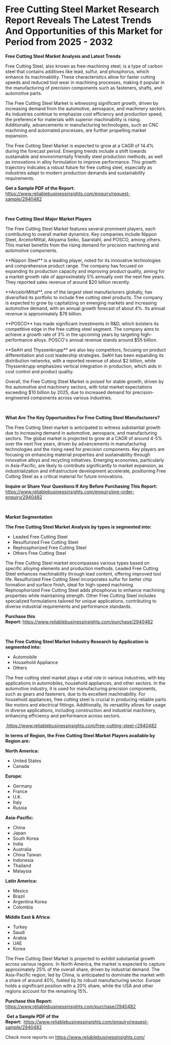 <p><h1>Free Cutting Steel Market Research Report Reveals The Latest Trends And Opportunities of this Market for Period from 2025 - 2032</h1></p><p><strong>Free Cutting Steel Market Analysis and Latest Trends</strong></p>
<p><p>Free Cutting Steel, also known as free-machining steel, is a type of carbon steel that contains additives like lead, sulfur, and phosphorus, which enhance its machinability. These characteristics allow for faster cutting speeds and reduced tool wear in machining processes, making it popular in the manufacturing of precision components such as fasteners, shafts, and automotive parts.</p><p>The Free Cutting Steel Market is witnessing significant growth, driven by increasing demand from the automotive, aerospace, and machinery sectors. As industries continue to emphasize cost efficiency and production speed, the preference for materials with superior machinability is rising. Additionally, advancements in manufacturing technologies, such as CNC machining and automated processes, are further propelling market expansion.</p><p>The Free Cutting Steel Market is expected to grow at a CAGR of 14.4% during the forecast period. Emerging trends include a shift towards sustainable and environmentally friendly steel production methods, as well as innovations in alloy formulation to improve performance. This growth trajectory indicates a robust future for free cutting steel, especially as industries adapt to modern production demands and sustainability requirements.</p></p>
<p><strong>Get a Sample PDF of the Report:&nbsp;</strong> <a href="https://www.reliablebusinessinsights.com/enquiry/request-sample/2940482?utm_campaign=2768&utm_medium=2&utm_source=Github&utm_content=ia&utm_term=15032025&utm_id=free-cutting-steel">https://www.reliablebusinessinsights.com/enquiry/request-sample/2940482</a></p>
<p>&nbsp;</p>
<p><strong>Free Cutting Steel Major Market Players</strong></p>
<p><p>The Free Cutting Steel Market features several prominent players, each contributing to overall market dynamics. Key companies include Nippon Steel, ArcelorMittal, Akiyama Seiko, Saarstahl, and POSCO, among others. This market benefits from the rising demand for precision machining and automotive components.</p><p>**Nippon Steel** is a leading player, noted for its innovative technologies and comprehensive product range. The company has focused on expanding its production capacity and improving product quality, aiming for a market growth rate of approximately 5% annually over the next few years. They reported sales revenue of around $20 billion recently. </p><p>**ArcelorMittal**, one of the largest steel manufacturers globally, has diversified its portfolio to include free cutting steel products. The company is expected to grow by capitalizing on emerging markets and increasing automotive demand, with an annual growth forecast of about 4%. Its annual revenue is approximately $76 billion.</p><p>**POSCO** has made significant investments in R&D, which bolsters its competitive edge in the free cutting steel segment. The company aims to achieve a growth rate of 3% in the upcoming years by targeting high-performance alloys. POSCO's annual revenue stands around $55 billion.</p><p>**SeAH and Thyssenkrupp** are also key competitors, focusing on product differentiation and cost leadership strategies. SeAH has been expanding its distribution networks, with a reported revenue of about $2 billion, while Thyssenkrupp emphasizes vertical integration in production, which aids in cost control and product quality.</p><p>Overall, the Free Cutting Steel Market is poised for stable growth, driven by the automotive and machinery sectors, with total market expectations exceeding $10 billion by 2025, due to increased demand for precision-engineered components across various industries.</p></p>
<p>&nbsp;</p>
<p><strong>What Are The Key Opportunities For Free Cutting Steel Manufacturers?</strong></p>
<p><p>The Free Cutting Steel market is anticipated to witness substantial growth due to increasing demand in automotive, aerospace, and manufacturing sectors. The global market is projected to grow at a CAGR of around 4-5% over the next five years, driven by advancements in manufacturing technologies and the rising need for precision components. Key players are focusing on enhancing material properties and sustainability through innovative alloys and recycling initiatives. Emerging economies, particularly in Asia-Pacific, are likely to contribute significantly to market expansion, as industrialization and infrastructure development accelerate, positioning Free Cutting Steel as a critical material for future innovations.</p></p>
<p><strong>Inquire or Share Your Questions If Any Before Purchasing This Report:</strong> <a href="https://www.reliablebusinessinsights.com/enquiry/pre-order-enquiry/2940482?utm_campaign=2768&utm_medium=2&utm_source=Github&utm_content=ia&utm_term=15032025&utm_id=free-cutting-steel">https://www.reliablebusinessinsights.com/enquiry/pre-order-enquiry/2940482</a></p>
<p>&nbsp;</p>
<p><strong>Market Segmentation</strong></p>
<p><strong>The Free Cutting Steel Market Analysis by types is segmented into:</strong></p>
<p><ul><li>Leaded Free Cutting Steel</li><li>Resulfurized Free Cutting Steel</li><li>Rephosphorized Free Cutting Steel</li><li>Others Free Cutting Steel</li></ul></p>
<p><p>The Free Cutting Steel market encompasses various types based on specific alloying elements and production methods. Leaded Free Cutting Steel enhances machinability through lead content, offering improved tool life. Resulfurized Free Cutting Steel incorporates sulfur for better chip formation and surface finish, ideal for high-speed machining. Rephosphorized Free Cutting Steel adds phosphorus to enhance machining properties while maintaining strength. Other Free Cutting Steel includes specialized formulations tailored for unique applications, contributing to diverse industrial requirements and performance standards.</p></p>
<p><strong>Purchase this Report:&nbsp;</strong><a href="https://www.reliablebusinessinsights.com/purchase/2940482?utm_campaign=2768&utm_medium=2&utm_source=Github&utm_content=ia&utm_term=15032025&utm_id=free-cutting-steel">https://www.reliablebusinessinsights.com/purchase/2940482</a></p>
<p>&nbsp;</p>
<p><strong>The Free Cutting Steel Market Industry Research by Application is segmented into:</strong></p>
<p><ul><li>Automobile</li><li>Household Appliance</li><li>Others</li></ul></p>
<p><p>The free cutting steel market plays a vital role in various industries, with key applications in automobiles, household appliances, and other sectors. In the automotive industry, it is used for manufacturing precision components, such as gears and fasteners, due to its excellent machinability. For household appliances, free cutting steel is crucial in producing reliable parts like motors and electrical fittings. Additionally, its versatility allows for usage in diverse applications, including construction and industrial machinery, enhancing efficiency and performance across sectors.</p></p>
<p><a href="https://www.reliablebusinessinsights.com/free-cutting-steel-r2940482?utm_campaign=2768&utm_medium=2&utm_source=Github&utm_content=ia&utm_term=15032025&utm_id=free-cutting-steel">&nbsp;https://www.reliablebusinessinsights.com/free-cutting-steel-r2940482</a></p>
<p><strong>In terms of Region, the Free Cutting Steel Market Players available by Region are:</strong></p>
<p>
    <p> <strong> North America: </strong>
        <ul>
            <li>United States</li>
            <li>Canada</li>
        </ul>
        </p> 
    <p> <strong> Europe: </strong>
        <ul>
            <li>Germany</li>
            <li>France</li>
            <li>U.K.</li>
            <li>Italy</li>
            <li>Russia</li>
        </ul>
        </p> 
    <p> <strong> Asia-Pacific: </strong>
        <ul>
            <li>China</li>
            <li>Japan</li>
            <li>South Korea</li>
            <li>India</li>
            <li>Australia</li>
            <li>China Taiwan</li>
            <li>Indonesia</li>
            <li>Thailand</li>
            <li>Malaysia</li>
        </ul>
        </p> 
    <p> <strong> Latin America: </strong>
        <ul>
            <li>Mexico</li>
            <li>Brazil</li>
            <li>Argentina Korea</li>
            <li>Colombia</li>
        </ul>
        </p> 
    <p> <strong> Middle East & Africa: </strong>
        <ul>
            <li>Turkey</li>
            <li>Saudi</li>
            <li>Arabia</li>
            <li>UAE</li>
            <li>Korea</li>
        </ul>
    </p>
    </p>
<p><p>The Free Cutting Steel Market is projected to exhibit substantial growth across various regions. In North America, the market is expected to capture approximately 25% of the overall share, driven by industrial demand. The Asia-Pacific region, led by China, is anticipated to dominate the market with a share of around 40%, fueled by its robust manufacturing sector. Europe holds a significant position with a 20% share, while the USA and other regions account for the remaining 15%.</p></p>
<p><strong>Purchase this Report: </strong><a href="https://www.reliablebusinessinsights.com/purchase/2940482?utm_campaign=2768&utm_medium=2&utm_source=Github&utm_content=ia&utm_term=15032025&utm_id=free-cutting-steel">https://www.reliablebusinessinsights.com/purchase/2940482</a></p>
<p>&nbsp;<strong>Get a Sample PDF of the Report:&nbsp;&nbsp;</strong><a href="https://www.reliablebusinessinsights.com/enquiry/request-sample/2940482?utm_campaign=2768&utm_medium=2&utm_source=Github&utm_content=ia&utm_term=15032025&utm_id=free-cutting-steel">https://www.reliablebusinessinsights.com/enquiry/request-sample/2940482</a></p>
<p><strong></strong></p>
<p>Check more reports on <a href="https://www.reliablebusinessinsights.com/?utm_campaign=2768&utm_medium=2&utm_source=Github&utm_content=ia&utm_term=15032025&utm_id=free-cutting-steel">https://www.reliablebusinessinsights.com/</a></p>